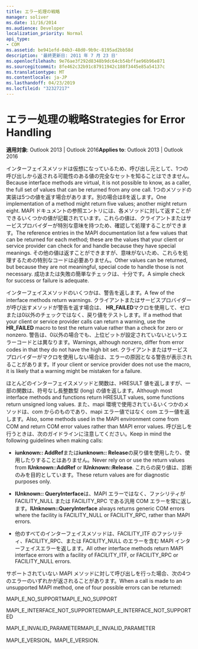 ```yaml
---
title: エラー処理の戦略
manager: soliver
ms.date: 11/16/2014
ms.audience: Developer
localization_priority: Normal
api_type:
- COM
ms.assetid: be941efd-04b3-48d0-9b9c-8195ad2bb58d
description: '最終更新日: 2011 年 7 月 23 日'
ms.openlocfilehash: 9e76ae3f292d8348b9dc64cb54bffae96b96e871
ms.sourcegitcommit: 8fe462c32b91c87911942c188f3445e85a54137c
ms.translationtype: MT
ms.contentlocale: ja-JP
ms.lasthandoff: 04/23/2019
ms.locfileid: "32327217"
---
```

# <a name="strategies-for-error-handling"></a><span data-ttu-id="44bb6-103">エラー処理の戦略</span><span class="sxs-lookup"><span data-stu-id="44bb6-103">Strategies for Error Handling</span></span>

  
  
<span data-ttu-id="44bb6-104">**適用対象**: Outlook 2013 | Outlook 2016</span><span class="sxs-lookup"><span data-stu-id="44bb6-104">**Applies to**: Outlook 2013 | Outlook 2016</span></span> 
  
<span data-ttu-id="44bb6-105">インターフェイスメソッドは仮想になっているため、呼び出し元として、1つの呼び出しから返される可能性のある値の完全なセットを知ることはできません。</span><span class="sxs-lookup"><span data-stu-id="44bb6-105">Because interface methods are virtual, it is not possible to know, as a caller, the full set of values that can be returned from any one call.</span></span> <span data-ttu-id="44bb6-106">1つのメソッドの実装は5つの値を返す場合があります。別の場合は8を返します。</span><span class="sxs-lookup"><span data-stu-id="44bb6-106">One implementation of a method might return five values; another might return eight.</span></span> <span data-ttu-id="44bb6-107">MAPI ドキュメントの参照エントリには、各メソッドに対して返すことができるいくつかの値が記載されています。これらの値は、クライアントまたはサービスプロバイダーが特別な意味を持つため、確認して処理することができます。</span><span class="sxs-lookup"><span data-stu-id="44bb6-107">The reference entries in the MAPI documentation list a few values that can be returned for each method; these are the values that your client or service provider can check for and handle because they have special meanings.</span></span> <span data-ttu-id="44bb6-108">その他の値は返すことができますが、意味がないため、これらを処理するための特別なコードは必要ありません。</span><span class="sxs-lookup"><span data-stu-id="44bb6-108">Other values can be returned, but because they are not meaningful, special code to handle those is not necessary.</span></span> <span data-ttu-id="44bb6-109">成功または失敗の簡単なチェックは、十分です。</span><span class="sxs-lookup"><span data-stu-id="44bb6-109">A simple check for success or failure is adequate.</span></span>
  
<span data-ttu-id="44bb6-110">インターフェイスメソッドのいくつかは、警告を返します。</span><span class="sxs-lookup"><span data-stu-id="44bb6-110">A few of the interface methods return warnings.</span></span> <span data-ttu-id="44bb6-111">クライアントまたはサービスプロバイダーが呼び出すメソッドが警告を返す場合は、 **HR_FAILED**マクロを使用して、ゼロまたは0以外のチェックではなく、戻り値をテストします。</span><span class="sxs-lookup"><span data-stu-id="44bb6-111">If a method that your client or service provider calls can return a warning, use the **HR_FAILED** macro to test the return value rather than a check for zero or nonzero.</span></span> <span data-ttu-id="44bb6-112">警告は、0以外の場合でも、上位ビットが設定されていないというエラーコードとは異なります。</span><span class="sxs-lookup"><span data-stu-id="44bb6-112">Warnings, although nonzero, differ from error codes in that they do not have the high bit set.</span></span> <span data-ttu-id="44bb6-113">クライアントまたはサービスプロバイダーがマクロを使用しない場合は、エラーの原因となる警告が表示されることがあります。</span><span class="sxs-lookup"><span data-stu-id="44bb6-113">If your client or service provider does not use the macro, it is likely that a warning might be mistaken for a failure.</span></span> 
  
<span data-ttu-id="44bb6-114">ほとんどのインターフェイスメソッドと関数は、HRESULT 値を返しますが、一部の関数は、符号なし長整数型 (long) の値を返します。</span><span class="sxs-lookup"><span data-stu-id="44bb6-114">Although most interface methods and functions return HRESULT values, some functions return unsigned long values.</span></span> <span data-ttu-id="44bb6-115">また、mapi 環境で使用されているいくつかのメソッドは、com からのものであり、mapi エラー値ではなく com エラー値を返します。</span><span class="sxs-lookup"><span data-stu-id="44bb6-115">Also, some methods used in the MAPI environment come from COM and return COM error values rather than MAPI error values.</span></span> <span data-ttu-id="44bb6-116">呼び出しを行うときは、次のガイドラインに注意してください。</span><span class="sxs-lookup"><span data-stu-id="44bb6-116">Keep in mind the following guidelines when making calls:</span></span>
  
- <span data-ttu-id="44bb6-117">**iunknown:: AddRef**または**iunknown:: Release**の戻り値を使用したり、使用したりすることはありません。</span><span class="sxs-lookup"><span data-stu-id="44bb6-117">Never rely on or use the return values from **IUnknown::AddRef** or **IUnknown::Release**.</span></span> <span data-ttu-id="44bb6-118">これらの戻り値は、診断のみを目的としています。</span><span class="sxs-lookup"><span data-stu-id="44bb6-118">These return values are for diagnostic purposes only.</span></span> 
    
- <span data-ttu-id="44bb6-119">**IUnknown:: QueryInterface**は、MAPI エラーではなく、ファシリティが FACILITY_NULL または FACILITY_RPC である汎用 COM エラーを常に返します。</span><span class="sxs-lookup"><span data-stu-id="44bb6-119">**IUnknown::QueryInterface** always returns generic COM errors where the facility is FACILITY_NULL or FACILITY_RPC, rather than MAPI errors.</span></span> 
    
- <span data-ttu-id="44bb6-120">他のすべてのインターフェイスメソッドは、FACILITY_ITF のファシリティ、FACILITY_RPC、または FACILITY_NULL のエラーを含む MAPI インターフェイスエラーを返します。</span><span class="sxs-lookup"><span data-stu-id="44bb6-120">All other interface methods return MAPI interface errors with a facility of FACILITY_ITF, or FACILITY_RPC or FACILITY_NULL errors.</span></span>
    
<span data-ttu-id="44bb6-121">サポートされていない MAPI メソッドに対して呼び出しを行った場合、次の4つのエラーのいずれかが返されることがあります。</span><span class="sxs-lookup"><span data-stu-id="44bb6-121">When a call is made to an unsupported MAPI method, one of four possible errors can be returned:</span></span> 
  
<span data-ttu-id="44bb6-122">MAPI_E_NO_SUPPORT</span><span class="sxs-lookup"><span data-stu-id="44bb6-122">MAPI_E_NO_SUPPORT</span></span>
  
<span data-ttu-id="44bb6-123">MAPI_E_INTERFACE_NOT_SUPPORTED</span><span class="sxs-lookup"><span data-stu-id="44bb6-123">MAPI_E_INTERFACE_NOT_SUPPORTED</span></span>
  
<span data-ttu-id="44bb6-124">MAPI_E_INVALID_PARAMETER</span><span class="sxs-lookup"><span data-stu-id="44bb6-124">MAPI_E_INVALID_PARAMETER</span></span>
  
<span data-ttu-id="44bb6-125">MAPI_E_VERSION。</span><span class="sxs-lookup"><span data-stu-id="44bb6-125">MAPI_E_VERSION.</span></span> 
  

